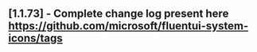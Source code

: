 ## [1.1.73] - Complete change log present here https://github.com/microsoft/fluentui-system-icons/tags